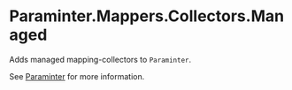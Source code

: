 # Paraminter.Mappers.Collectors.Managed

Adds managed mapping-collectors to `Paraminter`.

See [Paraminter](https://www.github.com/Paraminter/Paraminter) for more information.
